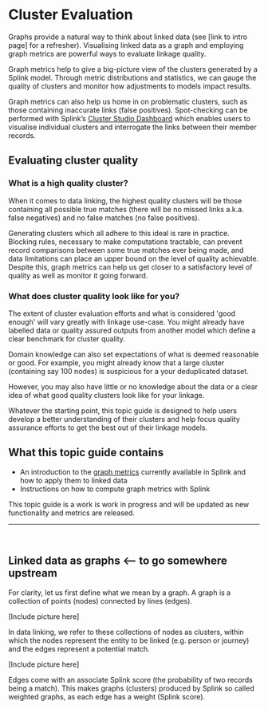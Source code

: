 # Cluster Evaluation

Graphs provide a natural way to think about linked data (see [link to intro page] for a refresher). Visualising linked data as a graph and employing graph metrics are powerful ways to evaluate linkage quality.

Graph metrics help to give a big-picture view of the clusters generated by a Splink model. Through metric distributions and statistics, we can gauge the quality of clusters and monitor how adjustments to models impact results.
<!-- Insights gained can be used to refine linking strategies, leading to more accurate predictions. -->

Graph metrics can also help us home in on problematic clusters, such as those containing inaccurate links (false positives). Spot-checking can be performed with Splink’s [Cluster Studio Dashboard]() which enables users to visualise individual clusters and interrogate the links between their member records.

<!-- For example, the distribution of cluster sizes can reveal outliers, such as very large clusters, that may require closer examination. -->
<!-- For example, the 'is bridge' metric (see below/name of section) can be a signaller of false positives.  -->

## Evaluating cluster quality

### What is a high quality cluster?

When it comes to data linking, the highest quality clusters will be those containing all possible true matches (there will be no missed links a.k.a. false negatives) and no false matches (no false positives).

Generating clusters which all adhere to this ideal is rare in practice. Blocking rules, necessary to make computations tractable, can prevent record comparisons between some true matches ever being made, and data limitations can place an upper bound on the level of quality achievable. Despite this, graph metrics can help us get closer to a satisfactory level of quality as well as monitor it going forward.

### What does cluster quality look like for you?

The extent of cluster evaluation efforts and what is considered 'good enough' will vary greatly with linkage use-case. You might already have labelled data or quality assured outputs from another model which define a clear benchmark for cluster quality.

Domain knowledge can also set expectations of what is deemed reasonable or good. For example, you might already know that a large cluster (containing say 100 nodes) is suspicious for a your deduplicated dataset.

However, you may also have little or no knowledge about the data or a clear idea of what good quality clusters look like for your linkage.

Whatever the starting point, this topic guide is designed to help users develop a better understanding of their clusters and help focus quality assurance efforts to get the best out of their linkage models.

## What this topic guide contains

* An introduction to the [graph metrics]() currently available in Splink and how to apply them to linked data
* Instructions on how to compute graph metrics with Splink

This topic guide is a work is work in progress and will be updated as new functionality and metrics are released.

<hr>
<br>

## Linked data as graphs <-- to go somewhere upstream

For clarity, let us first define what we mean by a graph. A graph is a collection of points (nodes) connected by lines (edges).

[Include picture here]

In data linking, we refer to these collections of nodes as clusters, within which the nodes represent the entity to be linked (e.g. person or journey) and the edges represent a potential match.

[Include picture here]

Edges come with an associate Splink score (the probability of two records being a match). This makes graphs (clusters) produced by Splink so called weighted graphs, as each edge has a weight (Splink score).
